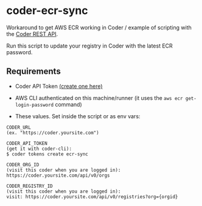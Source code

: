 # coder-ecr-sync

Workaround to get AWS ECR working in Coder / example of scripting with the [Coder REST API](https://apidocs.coder.com).

Run this script to update your registry in Coder with the latest ECR password.

## Requirements

- Coder API Token [(create one here)](https://github.com/cdr/coder-cli/blob/master/docs/coder_tokens_create.md)

- AWS CLI authenticated on this machine/runner (it uses the `aws ecr get-login-password` command)

- These values. Set inside the script or as env vars:

```text
CODER_URL
(ex. "https://coder.yoursite.com")

CODER_API_TOKEN
(get it with coder-cli):
$ coder tokens create ecr-sync

CODER_ORG_ID
(visit this coder when you are logged in):
https://coder.yoursite.com/api/v0/orgs

CODER_REGISTRY_ID
(visit this coder when you are logged in):
visit: https://coder.yoursite.com/api/v0/registries?org={orgid}
```
